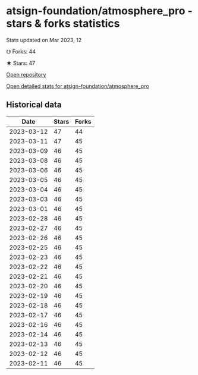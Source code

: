 # atsign-foundation/atmosphere_pro - stars & forks statistics

Stats updated on Mar 2023, 12

☋ Forks: 44

★ Stars: 47

[Open repository](https://github.com/atsign-foundation/atmosphere_pro)

[Open detailed stats for atsign-foundation/atmosphere_pro](https://reviewgithub.com/rep/atsign-foundation/atmosphere_pro)

## Historical data
| Date | Stars | Forks |
|------|-------|-------|
| 2023-03-12 | 47 | 44 | 
| 2023-03-11 | 47 | 45 | 
| 2023-03-09 | 46 | 45 | 
| 2023-03-08 | 46 | 45 | 
| 2023-03-06 | 46 | 45 | 
| 2023-03-05 | 46 | 45 | 
| 2023-03-04 | 46 | 45 | 
| 2023-03-03 | 46 | 45 | 
| 2023-03-01 | 46 | 45 | 
| 2023-02-28 | 46 | 45 | 
| 2023-02-27 | 46 | 45 | 
| 2023-02-26 | 46 | 45 | 
| 2023-02-25 | 46 | 45 | 
| 2023-02-23 | 46 | 45 | 
| 2023-02-22 | 46 | 45 | 
| 2023-02-21 | 46 | 45 | 
| 2023-02-20 | 46 | 45 | 
| 2023-02-19 | 46 | 45 | 
| 2023-02-18 | 46 | 45 | 
| 2023-02-17 | 46 | 45 | 
| 2023-02-16 | 46 | 45 | 
| 2023-02-14 | 46 | 45 | 
| 2023-02-13 | 46 | 45 | 
| 2023-02-12 | 46 | 45 | 
| 2023-02-11 | 46 | 45 | 

